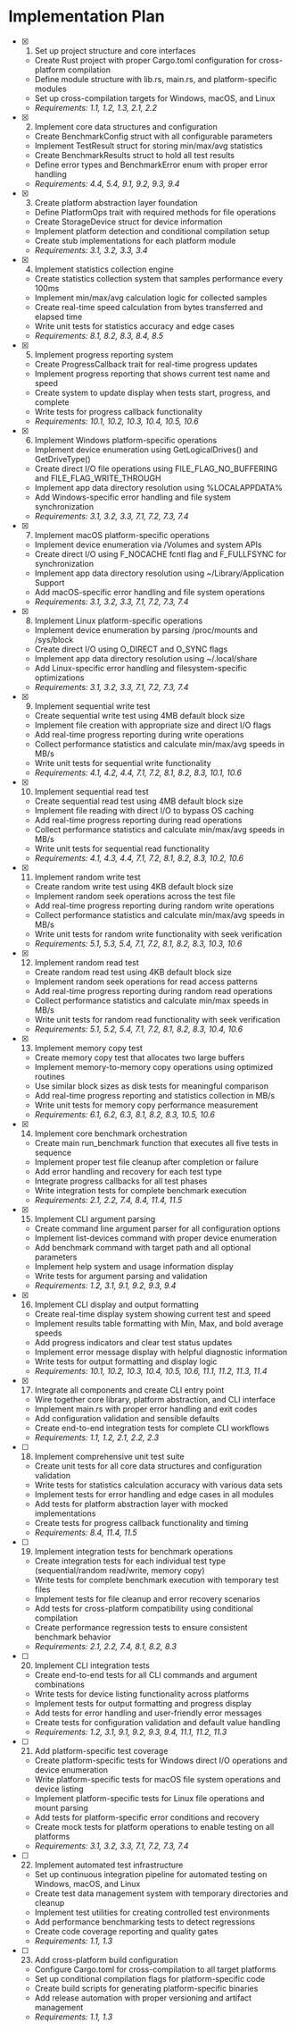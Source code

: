 # Implementation Plan

- [x] 1. Set up project structure and core interfaces
  - Create Rust project with proper Cargo.toml configuration for cross-platform compilation
  - Define module structure with lib.rs, main.rs, and platform-specific modules
  - Set up cross-compilation targets for Windows, macOS, and Linux
  - _Requirements: 1.1, 1.2, 1.3, 2.1, 2.2_

- [x] 2. Implement core data structures and configuration
  - Create BenchmarkConfig struct with all configurable parameters
  - Implement TestResult struct for storing min/max/avg statistics
  - Create BenchmarkResults struct to hold all test results
  - Define error types and BenchmarkError enum with proper error handling
  - _Requirements: 4.4, 5.4, 9.1, 9.2, 9.3, 9.4_

- [x] 3. Create platform abstraction layer foundation
  - Define PlatformOps trait with required methods for file operations
  - Create StorageDevice struct for device information
  - Implement platform detection and conditional compilation setup
  - Create stub implementations for each platform module
  - _Requirements: 3.1, 3.2, 3.3, 3.4_

- [x] 4. Implement statistics collection engine
  - Create statistics collection system that samples performance every 100ms
  - Implement min/max/avg calculation logic for collected samples
  - Create real-time speed calculation from bytes transferred and elapsed time
  - Write unit tests for statistics accuracy and edge cases
  - _Requirements: 8.1, 8.2, 8.3, 8.4, 8.5_

- [x] 5. Implement progress reporting system
  - Create ProgressCallback trait for real-time progress updates
  - Implement progress reporting that shows current test name and speed
  - Create system to update display when tests start, progress, and complete
  - Write tests for progress callback functionality
  - _Requirements: 10.1, 10.2, 10.3, 10.4, 10.5, 10.6_

- [x] 6. Implement Windows platform-specific operations
  - Implement device enumeration using GetLogicalDrives() and GetDriveType()
  - Create direct I/O file operations using FILE_FLAG_NO_BUFFERING and FILE_FLAG_WRITE_THROUGH
  - Implement app data directory resolution using %LOCALAPPDATA%
  - Add Windows-specific error handling and file system synchronization
  - _Requirements: 3.1, 3.2, 3.3, 7.1, 7.2, 7.3, 7.4_

- [x] 7. Implement macOS platform-specific operations
  - Implement device enumeration via /Volumes and system APIs
  - Create direct I/O using F_NOCACHE fcntl flag and F_FULLFSYNC for synchronization
  - Implement app data directory resolution using ~/Library/Application Support
  - Add macOS-specific error handling and file system operations
  - _Requirements: 3.1, 3.2, 3.3, 7.1, 7.2, 7.3, 7.4_

- [x] 8. Implement Linux platform-specific operations
  - Implement device enumeration by parsing /proc/mounts and /sys/block
  - Create direct I/O using O_DIRECT and O_SYNC flags
  - Implement app data directory resolution using ~/.local/share
  - Add Linux-specific error handling and filesystem-specific optimizations
  - _Requirements: 3.1, 3.2, 3.3, 7.1, 7.2, 7.3, 7.4_

- [x] 9. Implement sequential write test
  - Create sequential write test using 4MB default block size
  - Implement file creation with appropriate size and direct I/O flags
  - Add real-time progress reporting during write operations
  - Collect performance statistics and calculate min/max/avg speeds in MB/s
  - Write unit tests for sequential write functionality
  - _Requirements: 4.1, 4.2, 4.4, 7.1, 7.2, 8.1, 8.2, 8.3, 10.1, 10.6_

- [x] 10. Implement sequential read test
  - Create sequential read test using 4MB default block size
  - Implement file reading with direct I/O to bypass OS caching
  - Add real-time progress reporting during read operations
  - Collect performance statistics and calculate min/max/avg speeds in MB/s
  - Write unit tests for sequential read functionality
  - _Requirements: 4.1, 4.3, 4.4, 7.1, 7.2, 8.1, 8.2, 8.3, 10.2, 10.6_

- [x] 11. Implement random write test
  - Create random write test using 4KB default block size
  - Implement random seek operations across the test file
  - Add real-time progress reporting during random write operations
  - Collect performance statistics and calculate min/max/avg speeds in MB/s
  - Write unit tests for random write functionality with seek verification
  - _Requirements: 5.1, 5.3, 5.4, 7.1, 7.2, 8.1, 8.2, 8.3, 10.3, 10.6_

- [x] 12. Implement random read test
  - Create random read test using 4KB default block size
  - Implement random seek operations for read access patterns
  - Add real-time progress reporting during random read operations
  - Collect performance statistics and calculate min/max speeds in MB/s
  - Write unit tests for random read functionality with seek verification
  - _Requirements: 5.1, 5.2, 5.4, 7.1, 7.2, 8.1, 8.2, 8.3, 10.4, 10.6_

- [x] 13. Implement memory copy test
  - Create memory copy test that allocates two large buffers
  - Implement memory-to-memory copy operations using optimized routines
  - Use similar block sizes as disk tests for meaningful comparison
  - Add real-time progress reporting and statistics collection in MB/s
  - Write unit tests for memory copy performance measurement
  - _Requirements: 6.1, 6.2, 6.3, 8.1, 8.2, 8.3, 10.5, 10.6_

- [x] 14. Implement core benchmark orchestration
  - Create main run_benchmark function that executes all five tests in sequence
  - Implement proper test file cleanup after completion or failure
  - Add error handling and recovery for each test type
  - Integrate progress callbacks for all test phases
  - Write integration tests for complete benchmark execution
  - _Requirements: 2.1, 2.2, 7.4, 8.4, 11.4, 11.5_

- [x] 15. Implement CLI argument parsing
  - Create command line argument parser for all configuration options
  - Implement list-devices command with proper device enumeration
  - Add benchmark command with target path and all optional parameters
  - Implement help system and usage information display
  - Write tests for argument parsing and validation
  - _Requirements: 1.2, 3.1, 9.1, 9.2, 9.3, 9.4_

- [x] 16. Implement CLI display and output formatting
  - Create real-time display system showing current test and speed
  - Implement results table formatting with Min, Max, and bold average speeds
  - Add progress indicators and clear test status updates
  - Implement error message display with helpful diagnostic information
  - Write tests for output formatting and display logic
  - _Requirements: 10.1, 10.2, 10.3, 10.4, 10.5, 10.6, 11.1, 11.2, 11.3, 11.4_

- [x] 17. Integrate all components and create CLI entry point
  - Wire together core library, platform abstraction, and CLI interface
  - Implement main.rs with proper error handling and exit codes
  - Add configuration validation and sensible defaults
  - Create end-to-end integration tests for complete CLI workflows
  - _Requirements: 1.1, 1.2, 2.1, 2.2, 2.3_

- [ ] 18. Implement comprehensive unit test suite
  - Create unit tests for all core data structures and configuration validation
  - Write tests for statistics calculation accuracy with various data sets
  - Implement tests for error handling and edge cases in all modules
  - Add tests for platform abstraction layer with mocked implementations
  - Create tests for progress callback functionality and timing
  - _Requirements: 8.4, 11.4, 11.5_

- [ ] 19. Implement integration tests for benchmark operations
  - Create integration tests for each individual test type (sequential/random read/write, memory copy)
  - Write tests for complete benchmark execution with temporary test files
  - Implement tests for file cleanup and error recovery scenarios
  - Add tests for cross-platform compatibility using conditional compilation
  - Create performance regression tests to ensure consistent benchmark behavior
  - _Requirements: 2.1, 2.2, 7.4, 8.1, 8.2, 8.3_

- [ ] 20. Implement CLI integration tests
  - Create end-to-end tests for all CLI commands and argument combinations
  - Write tests for device listing functionality across platforms
  - Implement tests for output formatting and progress display
  - Add tests for error handling and user-friendly error messages
  - Create tests for configuration validation and default value handling
  - _Requirements: 1.2, 3.1, 9.1, 9.2, 9.3, 9.4, 11.1, 11.2, 11.3_

- [ ] 21. Add platform-specific test coverage
  - Create platform-specific tests for Windows direct I/O operations and device enumeration
  - Write platform-specific tests for macOS file system operations and device listing
  - Implement platform-specific tests for Linux file operations and mount parsing
  - Add tests for platform-specific error conditions and recovery
  - Create mock tests for platform operations to enable testing on all platforms
  - _Requirements: 3.1, 3.2, 3.3, 7.1, 7.2, 7.3, 7.4_

- [ ] 22. Implement automated test infrastructure
  - Set up continuous integration pipeline for automated testing on Windows, macOS, and Linux
  - Create test data management system with temporary directories and cleanup
  - Implement test utilities for creating controlled test environments
  - Add performance benchmarking tests to detect regressions
  - Create code coverage reporting and quality gates
  - _Requirements: 1.1, 1.3_

- [ ] 23. Add cross-platform build configuration
  - Configure Cargo.toml for cross-compilation to all target platforms
  - Set up conditional compilation flags for platform-specific code
  - Create build scripts for generating platform-specific binaries
  - Add release automation with proper versioning and artifact management
  - _Requirements: 1.1, 1.3_